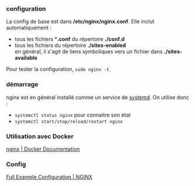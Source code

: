 
### configuration

La config de base est dans **/etc/nginx/nginx.conf**. Elle inclut automatiquement :
- tous les fichiers ***.conf** du répertoire **./conf.d**
- tous les fichiers du répertoire **./sites-enabled**  
en général, il s'agit de liens symboliques vers un fichier dans **./sites-available**

Pour tester la configuration, `sudo nginx -t`.

### démarrage
nginx est en général installé comme un service de [systemd](../linux/systemd). On utilise donc : 
- `systemctl status nginx` pour connaitre son état
- `systemctl start/stop/reload/restart nginx`


### Utilisation avec Docker

[nginx | Docker Documentation](https://docs.docker.com/samples/library/nginx/#hosting-some-simple-static-content)

### Config

[Full Example Configuration | NGINX](https://www.nginx.com/resources/wiki/start/topics/examples/full/)